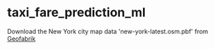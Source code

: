 # taxi_fare_prediction_ml

Download the New York city map data 'new-york-latest.osm.pbf' from [Geofabrik](https://download.geofabrik.de/north-america/us/new-york.html)
